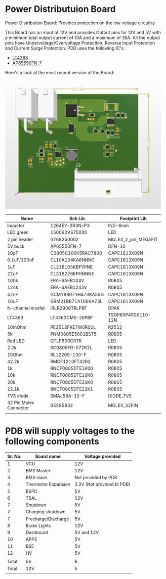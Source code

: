 # Power Distributuion Board
Power Distribution Board: Provides protection on the low voltage circuitry

This Board has an input of 12V and provides Output pins for 12V and 5V with a minimum total output current of 10A and a maximum of 35A. All the output pins have Undervoltage/Overvoltage Protection, Reverse Input Protection and Current Surge Protection. PDB uses the following IC's:

- [LT4363](https://www.digikey.ca/products/en?keywords=LT4363CMS-2%23PBF)
- [AP65550FN-7](https://www.digikey.ca/product-detail/en/diodes-incorporated/AP65550FN-7/AP65550FN-7DICT-ND/5147405)

Here's a look at the most recent version of the Board:

![PDB](pdb.jpg)

Name | Sch Lib | Footprint Lib
---|---|---
Inductor|1264EY-3R3N=P3|IND-6mm
LED green| 150060VS75000 |LED
2 pin header|0768250002|MOLEX_2_pin_MEGAFIT
5V buck|AP65550FN-7|DFN-10
10pF|C0805C100K5RAC7800|CAPC1613X09N
0.1uF/100nF|CL10A104KA8NNNC|CAPC1613X09N
1uF|CL21B105KBFVPNE|CAPC1613X09N
22uF|CL31B226KPHNNNE|CAPC1613X09N
100k|ERA-6AEB104V|R0805
124k|ERA-6AEB1243V|R0805
47nF|GCM188R71H473KA55D|CAPC1613X09N
10uF|GRM21BR71A106KA73L|CAPC1613X09N
N-channel mosfet|IRLR2908TRLPBF|DPAK
LT4363|LT4363CMS-2#PBF|TSOP65P490X110-12N
10mOhm|PE2512FKE7W0R01L|R2512
5k|PNM0805E5001BST5|R0805
Red LED|QTLP600CRTR|LED
2.2k|RC0805FR-072K2L|R0805
10Ohm|RL1220S-100-F|R0805
42.2k|RMCF1210FT42R2|R0805
1k|RNCF0805DTE1K00|R0805
10k|RNCF0805DTE10K0|R0805
20k|RNCF0805DTE20K0|R0805
22.1k|RNCF0805DTE22K1|R0805
TVS diode|SMAJ58A-13-F|DIODE_TVS
32 Pin Molex Connector|05595932|MOLEX_32PIN
|||

# PDB will supply voltages to the following components

|Sr. No.|Board name|Voltage provided|
|---|---|---|
|1|VCU|12V|
|2|BMS Master|12V|
|3|BMS slave|Not provided by PDB|
|4|Thermistor Expansion|3.3V (Not provided bt PDB)|
|5|BSPD|5V|
|6|TSAL|12V|
|7|Shutdown|5V|
|7|Charging shutdown|5V|
|7|Precharge/Discharge|5V|
|8|Brake Lights|12V|
|9|Dashboard|5V and 12V|
|10|APPS|5V|
|11|BSE|5V|
|12|HV|5V|
|||
|Total|5V|6|
|Total|12V|5|
|||
